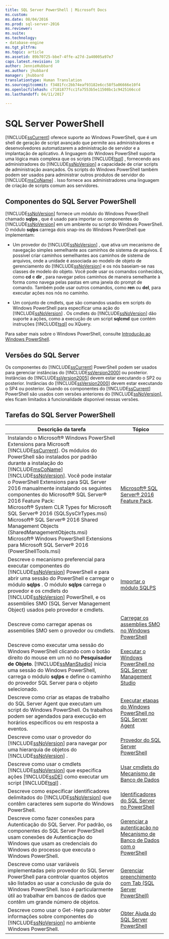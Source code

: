 ```yaml
---
title: SQL Server PowerShell | Microsoft Docs
ms.custom: 
ms.date: 08/04/2016
ms.prod: sql-server-2016
ms.reviewer: 
ms.suite: 
ms.technology:
- database-engine
ms.tgt_pltfrm: 
ms.topic: article
ms.assetid: 89b70725-bbe7-4ffe-a27d-2a40005a97e7
caps.latest.revision: 10
author: JennieHubbard
ms.author: jhubbard
manager: jhubbard
translationtype: Human Translation
ms.sourcegitcommit: f3481fcc2bb74eaf93182e6cc58f5a06666e10f4
ms.openlocfilehash: c7181877fcc1fa7553b5e11508bc1c9425166ccd
ms.lasthandoff: 04/11/2017

---
```

# <a name="sql-server-powershell"></a>SQL Server PowerShell
  [!INCLUDE[ssCurrent](../../includes/sscurrent-md.md)] oferece suporte ao Windows PowerShell, que é um shell de geração de script avançado que permite aos administradores e desenvolvedores automatizarem a administração de servidor e a implantação de aplicativo. A linguagem do Windows PowerShell suporta uma lógica mais complexa que os scripts [!INCLUDE[tsql](../../includes/tsql-md.md)] , fornecendo aos administradores do [!INCLUDE[ssNoVersion](../../includes/ssnoversion-md.md)] a capacidade de criar scripts de administração avançados. Os scripts do Windows PowerShell também podem ser usados para administrar outros produtos de servidor do [!INCLUDE[msCoName](../../includes/msconame-md.md)] . Isso fornece aos administradores uma linguagem de criação de scripts comum aos servidores.  
  
## <a name="sql-server-powershell-components"></a>Componentes do SQL Server PowerShell  
 [!INCLUDE[ssNoVersion](../../includes/ssnoversion-md.md)] fornece um módulo do Windows PowerShell chamado **sqlps** , que é usado para importar os componentes do [!INCLUDE[ssNoVersion](../../includes/ssnoversion-md.md)] em um ambiente ou script do Windows PowerShell. O módulo **sqlps** carrega dois snap-ins do Windows PowerShell que implementam:  
  
-   Um provedor do [!INCLUDE[ssNoVersion](../../includes/ssnoversion-md.md)] , que ativa um mecanismo de navegação simples semelhante aos caminhos de sistema de arquivos. É possível criar caminhos semelhantes aos caminhos de sistema de arquivos, onde a unidade é associada ao modelo de objeto de gerenciamento do [!INCLUDE[ssNoVersion](../../includes/ssnoversion-md.md)] e os nós baseiam-se nas classes de modelo do objeto. Você pode usar os comandos conhecidos, como **cd** e **dir** , para navegar pelos caminhos de maneira semelhante à forma como navega pelas pastas em uma janela do prompt de comando. Também pode usar outros comandos, como **ren** ou **del**, para executar ações nos nós no caminho.  
  
-   Um conjunto de cmdlets, que são comandos usados em scripts do Windows PowerShell para especificar uma ação do [!INCLUDE[ssNoVersion](../../includes/ssnoversion-md.md)] . Os cmdlets do [!INCLUDE[ssNoVersion](../../includes/ssnoversion-md.md)] dão suporte a ações, como a execução de um script **sqlcmd** que contém instruções [!INCLUDE[tsql](../../includes/tsql-md.md)] ou XQuery.  
  
 Para saber mais sobre o Windows PowerShell, consulte [Introdução ao Windows PowerShell](https://msdn.microsoft.com/powershell/scripting/getting-started/getting-started-with-windows-powershell).  
  
## <a name="sql-server-versions"></a>Versões do SQL Server  
 Os componentes do [!INCLUDE[ssCurrent](../../includes/sscurrent-md.md)] PowerShell podem ser usados para gerenciar instâncias do [!INCLUDE[ssVersion2000](../../includes/ssversion2000-md.md)] ou posterior. Instâncias do [!INCLUDE[ssVersion2005](../../includes/ssversion2005-md.md)] devem estar executando o SP2 ou posterior. Instâncias do [!INCLUDE[ssVersion2000](../../includes/ssversion2000-md.md)] devem estar executando o SP4 ou posterior. Quando os componentes do [!INCLUDE[ssCurrent](../../includes/sscurrent-md.md)] PowerShell são usados com versões anteriores do [!INCLUDE[ssNoVersion](../../includes/ssnoversion-md.md)], eles ficam limitados à funcionalidade disponível nessas versões.  
     
## <a name="sql-server-powershell-tasks"></a>Tarefas do SQL Server PowerShell  
  
|Descrição da tarefa|Tópico|  
|----------------------|-----------| 
|Instalando o Microsoft® Windows PowerShell Extensions para Microsoft [!INCLUDE[ssCurrent](../../includes/sscurrent-md.md)].  Os módulos do PowerShell são instalados por padrão durante a instalação do [!INCLUDE[msCoName](../../includes/msconame-md.md)] [!INCLUDE[ssNoVersion](../../includes/ssnoversion-md.md)].  Você pode instalar o PowerShell Extensions para SQL Server 2016 manualmente instalando os seguintes componentes do Microsoft® SQL Server® 2016 Feature Pack:<br/>     Microsoft® System CLR Types for Microsoft SQL Server® 2016 (SQLSysClrTypes.msi)<br/>Microsoft® SQL Server® 2016 Shared Management Objects (SharedManagementObjects.msi)<br/> Microsoft® Windows PowerShell Extensions para Microsoft SQL Server® 2016 (PowerShellTools.msi)|[Microsoft® SQL Server® 2016 Feature Pack](https://www.microsoft.com/en-us/download/details.aspx?id=52676).   | 
|Descreve o mecanismo preferencial para executar componentes do [!INCLUDE[ssNoVersion](../../includes/ssnoversion-md.md)] PowerShell e para abrir uma sessão do PowerShell e carregar o módulo **sqlps** . O módulo **sqlps** carrega o provedor e os cmdlets do [!INCLUDE[ssNoVersion](../../includes/ssnoversion-md.md)] PowerShell, e os assemblies SMO (SQL Server Management Object) usados pelo provedor e cmdlets.|[Importar o módulo SQLPS](../../relational-databases/scripting/import-the-sqlps-module.md)|  
|Descreve como carregar apenas os assemblies SMO sem o provedor ou cmdlets.|[Carregar os assemblies SMO no Windows PowerShell](../../relational-databases/scripting/load-the-smo-assemblies-in-windows-powershell.md)|  
|Descreve como executar uma sessão do Windows PowerShell clicando com o botão direito do mouse em um nó no **Pesquisador de Objeto**. [!INCLUDE[ssManStudio](../../includes/ssmanstudio-md.md)] inicia uma sessão do Windows PowerShell, carrega o módulo **sqlps** e define o caminho do provedor SQL Server para o objeto selecionado.|[Executar o Windows PowerShell no SQL Server Management Studio](../../relational-databases/scripting/run-windows-powershell-from-sql-server-management-studio.md)|  
|Descreve como criar as etapas de trabalho do SQL Server Agent que executam um script do Windows PowerShell. Os trabalhos podem ser agendados para execução em horários específicos ou em resposta a eventos.|[Executar etapas do Windows PowerShell no SQL Server Agent](../../relational-databases/scripting/run-windows-powershell-steps-in-sql-server-agent.md)|  
|Descreve como usar o provedor do [!INCLUDE[ssNoVersion](../../includes/ssnoversion-md.md)] para navegar por uma hierarquia de objetos do [!INCLUDE[ssNoVersion](../../includes/ssnoversion-md.md)] .|[Provedor do SQL Server PowerShell](../../relational-databases/scripting/sql-server-powershell-provider.md)|  
|Descreve como usar o cmdlets [!INCLUDE[ssNoVersion](../../includes/ssnoversion-md.md)] que especifica ações [!INCLUDE[ssDE](../../includes/ssde-md.md)] como executar um script [!INCLUDE[tsql](../../includes/tsql-md.md)] .|[Usar cmdlets do Mecanismo de Banco de Dados](../../relational-databases/scripting/use-the-database-engine-cmdlets.md)|  
|Descreve como especificar identificadores delimitados do [!INCLUDE[ssNoVersion](../../includes/ssnoversion-md.md)] que contêm caracteres sem suporte do Windows PowerShell.|[Identificadores do SQL Server no PowerShell](../../relational-databases/scripting/sql-server-identifiers-in-powershell.md)|  
|Descreve como fazer conexões para Autenticação do SQL Server. Por padrão, os componentes do SQL Server PowerShell usam conexões de Autenticação do Windows que usam as credenciais do Windows do processo que executa o Windows PowerShell.|[Gerenciar a autenticação no Mecanismo de Banco de Dados com o PowerShell](../../relational-databases/scripting/manage-authentication-in-database-engine-powershell.md)|  
|Descreve como usar variáveis implementadas pelo provedor do SQL Server PowerShell para controlar quantos objetos são listados ao usar a conclusão de guia do Windows PowerShell. Isso é particularmente útil ao trabalhar em bancos de dados que contêm um grande número de objetos.|[Gerenciar preenchimento com Tab &#40;SQL Server PowerShell&#41;](../../relational-databases/scripting/manage-tab-completion-sql-server-powershell.md)|  
|Descreve como usar o Get-Help para obter informações sobre componentes do [!INCLUDE[ssNoVersion](../../includes/ssnoversion-md.md)] no ambiente Windows PowerShell.|[Obter Ajuda do SQL Server PowerShell](../../relational-databases/scripting/get-help-sql-server-powershell.md)|  
  
  

